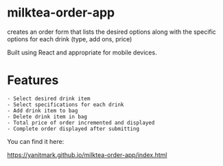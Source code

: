 # milktea-order-app

creates an order form that lists the desired options along with the specific options for each drink (type, add ons, price)

Built using React and appropriate for mobile devices.

# Features
    - Select desired drink item
    - Select specifications for each drink
    - Add drink item to bag
    - Delete drink item in bag
    - Total price of order incremented and displayed
    - Complete order displayed after submitting


You can find it here:

https://yanitmark.github.io/milktea-order-app/index.html
